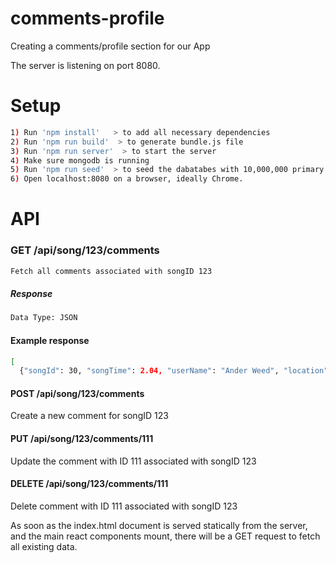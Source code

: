# comments-profile
Creating a comments/profile section for our App

The server is listening on port 8080.

# Setup
```sh
1) Run 'npm install'   > to add all necessary dependencies
2) Run 'npm run build'  > to generate bundle.js file
3) Run 'npm run server'  > to start the server
4) Make sure mongodb is running
5) Run 'npm run seed'  > to seed the dabatabes with 10,000,000 primary entries.  
6) Open localhost:8080 on a browser, ideally Chrome.
```
# API
### GET /api/song/123/comments
```sh
Fetch all comments associated with songID 123
```
##### Response
```sh
Data Type: JSON
```
#### Example response
```sh
[
  {"songId": 30, "songTime": 2.04, "userName": "Ander Weed", "location": "San Francisco", "followers" : 0, "image" : "https://theholybucket.s3-us-west-1.amazonaws.com/projectaudibly/guest-icon.png", "text" : "Sick tune, bro!", "commentTimeStamp" : 1585693022458, "reply" : [ ], "
```

#### POST /api/song/123/comments
Create a new comment for songID 123

#### PUT /api/song/123/comments/111
Update the comment with ID 111 associated with songID 123

#### DELETE /api/song/123/comments/111
Delete comment with ID 111 associated with songID 123 


As soon as the index.html document is served statically from the server, and the main react components mount, there will be a GET request to fetch all existing data.




